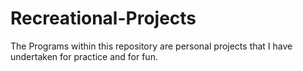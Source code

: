 # Recreational-Projects
The Programs within this repository are personal projects that I have undertaken for practice and for fun.
